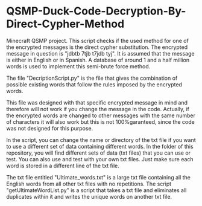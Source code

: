 # QSMP-Duck-Code-Decryption-By-Direct-Cypher-Method

Minecraft QSMP project. This script checks if the used method for one of the encrypted messages is the direct cypher substitution. 
The encrypted message in question is "jdbtb 7tjb t7jdb tyj". It is assumed that the message is either in English or in Spanish. 
A database of around 1 and a half million words is used to implement this semi-brute force method.



The file "DecriptionScript.py" is the file that gives the combination of possible existing words that follow the rules imposed by the encrypted words.

This file was designed with that specific encrypted message in mind and therefore will not work if you change the message in the code. 
Actually, if the encrypted words are changed to other messages with the same number of characters it will also work but this is not 100%garanteed, since the code was not designed for this purpose.

In the script, you can change the name or directory of the txt file if you want to use a different set of data containing different words.
In the folder of this repository, you will find different sets of data (txt files) that you can use or test. You can also use and test with your own txt files. Just make sure each word is stored in a different line of
the txt file.

The txt file entitled "Ultimate_words.txt" is a large txt file containing all the English words from all other txt files with no repetitions.
The script "getUltimateWordList.py" is a script that takes a txt file and eliminates all duplicates within it and writes the unique words on another txt file.
